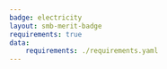 ```yaml
---
badge: electricity
layout: smb-merit-badge
requirements: true
data:
    requirements: ./requirements.yaml
---
```

